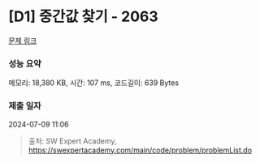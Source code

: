 # [D1] 중간값 찾기 - 2063 

[문제 링크](https://swexpertacademy.com/main/code/problem/problemDetail.do?contestProbId=AV5QPsXKA2UDFAUq) 

### 성능 요약

메모리: 18,380 KB, 시간: 107 ms, 코드길이: 639 Bytes

### 제출 일자

2024-07-09 11:06



> 출처: SW Expert Academy, https://swexpertacademy.com/main/code/problem/problemList.do